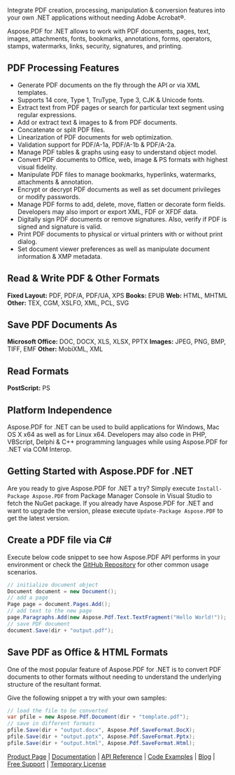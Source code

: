 Integrate PDF creation, processing, manipulation & conversion features into your own .NET applications without needing Adobe Acrobat®. 

Aspose.PDF for .NET allows to work with PDF documents, pages, text, images, attachments, fonts, bookmarks, annotations, forms, operators, stamps, watermarks, links, security, signatures, and printing.

## PDF Processing Features
- Generate PDF documents on the fly through the API or via XML templates.
- Supports 14 core, Type 1, TruType, Type 3, CJK & Unicode fonts.
- Extract text from PDF pages or search for particular text segment using regular expressions.
- Add or extract text & images to & from PDF documents.
- Concatenate or split PDF files.
- Linearization of PDF documents for web optimization.
- Validation support for PDF/A-1a, PDF/A-1b & PDF/A-2a.
- Manage PDF tables & graphs using easy to understand object model.
- Convert PDF documents to Office, web, image & PS formats with highest visual fidelity.
- Manipulate PDF files to manage bookmarks, hyperlinks, watermarks, attachments & annotation.
- Encrypt or decrypt PDF documents as well as set document privileges or modify passwords.
- Manage PDF forms to add, delete, move, flatten or decorate form fields. Developers may also import or export XML, FDF or XFDF data.
- Digitally sign PDF documents or remove signatures. Also, verify if PDF is signed and signature is valid.
- Print PDF documents to physical or virtual printers with or without print dialog.
- Set document viewer preferences as well as manipulate document information & XMP metadata.

## Read & Write PDF & Other Formats
**Fixed Layout:** PDF, PDF/A, PDF/UA, XPS
**Books:** EPUB
**Web:** HTML, MHTML
**Other:** TEX, CGM, XSLFO, XML, PCL, SVG

## Save PDF Documents As
**Microsoft Office:** DOC, DOCX, XLS, XLSX, PPTX
**Images:** JPEG, PNG, BMP, TIFF, EMF
**Other:** MobiXML, XML

## Read Formats
**PostScript:** PS

## Platform Independence
Aspose.PDF for .NET can be used to build applications for Windows, Mac OS X x64 as well as for Linux x64. Developers may also code in PHP, VBScript, Delphi & C++ programming languages while using Aspose.PDF for .NET via COM Interop.

## Getting Started with Aspose.PDF for .NET
Are you ready to give Aspose.PDF for .NET a try? Simply execute `Install-Package Aspose.PDF` from Package Manager Console in Visual Studio to fetch the NuGet package. If you already have Aspose.PDF for .NET and want to upgrade the version, please execute `Update-Package Aspose.PDF` to get the latest version.

## Create a PDF file via C#
Execute below code snippet to see how Aspose.PDF API performs in your environment or check the [GitHub Repository](https://github.com/aspose-pdf/Aspose.Pdf-for-.NET) for other common usage scenarios. 

```csharp
// initialize document object
Document document = new Document();
// add a page
Page page = document.Pages.Add();
// add text to the new page
page.Paragraphs.Add(new Aspose.Pdf.Text.TextFragment("Hello World!"));
// save PDF document
document.Save(dir + "output.pdf");
```

## Save PDF as Office & HTML Formats
One of the most popular feature of Aspose.PDF for .NET is to convert PDF documents to other formats without needing to understand the underlying structure of the resultant format. 

Give the following snippet a try with your own samples:
```csharp
// load the file to be converted
var pfile = new Aspose.Pdf.Document(dir + "template.pdf");
// save in different formats
pfile.Save(dir + "output.docx", Aspose.Pdf.SaveFormat.DocX);
pfile.Save(dir + "output.pptx", Aspose.Pdf.SaveFormat.Pptx);
pfile.Save(dir + "output.html", Aspose.Pdf.SaveFormat.Html);
```

[Product Page](https://products.aspose.com/pdf/net) | [Documentation](https://docs.aspose.com/display/pdfnet/Home) | [API Reference](https://apireference.aspose.com/net/pdf) | [Code Examples](https://github.com/aspose-pdf/Aspose.Pdf-for-.NET) | [Blog](https://blog.aspose.com/category/pdf/) | [Free Support](https://forum.aspose.com/c/pdf) |  [Temporary License](https://purchase.aspose.com/temporary-license)